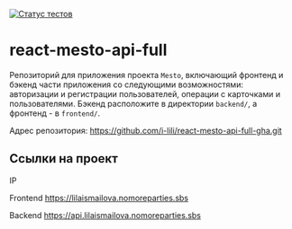 [![Статус тестов](../../actions/workflows/tests.yml/badge.svg)](../../actions/workflows/tests.yml)

# react-mesto-api-full
Репозиторий для приложения проекта `Mesto`, включающий фронтенд и бэкенд части приложения со следующими возможностями: авторизации и регистрации пользователей, операции с карточками и пользователями. Бэкенд расположите в директории `backend/`, а фронтенд - в `frontend/`. 

Адрес репозитория: https://github.com/i-lili/react-mesto-api-full-gha.git

## Ссылки на проект

IP 

Frontend https://lilaismailova.nomoreparties.sbs

Backend https://api.lilaismailova.nomoreparties.sbs

